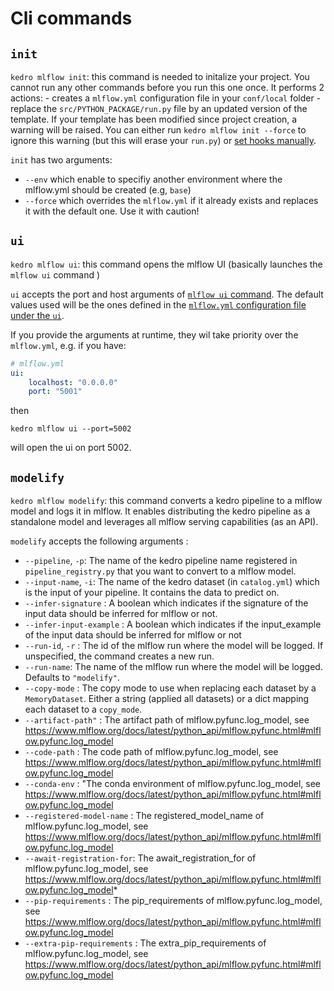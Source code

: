 # Cli commands

## ``init``

 ``kedro mlflow init``: this command is needed to initalize your project. You cannot run any other commands before you run this one once. It performs 2 actions:
    - creates a ``mlflow.yml`` configuration file in your ``conf/local`` folder
    - replace the ``src/PYTHON_PACKAGE/run.py`` file by an updated version of the template. If your template has been modified since project creation, a warning will be raised. You can either run ``kedro mlflow init --force`` to ignore this warning (but this will erase your ``run.py``) or [set hooks manually](../02_installation/02_setup.md#declaring-kedro-mlflow-hooks).

`init` has two arguments:

- `--env` which enable to specifiy another environment where the mlflow.yml should be created (e.g, `base`)
- `--force` which overrides the `mlflow.yml` if it already exists and replaces it with the default one. Use it with caution!

## ``ui``

``kedro mlflow ui``: this command opens the mlflow UI (basically launches the ``mlflow ui`` command )

`ui` accepts the port and host arguments of [``mlflow ui`` command](https://www.mlflow.org/docs/latest/cli.html#mlflow-ui). The default values used will be the ones defined in the [``mlflow.yml`` configuration file under the `ui`](../10_experimentation_tracking/01_configuration.md#configure-the-user-interface).

If you provide the arguments at runtime, they wil take priority over the ``mlflow.yml``, e.g. if you have:

```yaml
# mlflow.yml
ui:
    localhost: "0.0.0.0"
    port: "5001"
```

then

```console
kedro mlflow ui --port=5002
```

will open the ui on port 5002.

## ``modelify``

``kedro mlflow modelify``: this command converts a kedro pipeline to a mlflow model and logs it in mlflow. It enables distributing the kedro pipeline as a standalone model and leverages all mlflow serving capabilities (as an API).

`modelify` accepts the following arguments :

- ``--pipeline``, ``-p``: The name of the kedro pipeline name registered in ``pipeline_registry.py`` that you want to convert to a mlflow model.
- ``--input-name``, ``-i``: The name of the kedro dataset (in ``catalog.yml``)  which is the input of your pipeline. It contains the data to predict on.  
- ``--infer-signature`` :  A boolean which indicates if the signature of the input data should be inferred for mlflow or not.
- ``--infer-input-example`` : A boolean which indicates if the input_example of the input data should be inferred for mlflow or not
- ``--run-id``, ``-r`` : The id of the mlflow run where the model will be logged. If unspecified, the command creates a new run.
- ``--run-name``: The name of the mlflow run where the model will be logged. Defaults to ``"modelify"``.
- ``--copy-mode`` : The copy mode to use when replacing each dataset by a ``MemoryDataset``. Either a string (applied all datasets) or a dict mapping each dataset to a ``copy_mode``.
- ``--artifact-path"`` : The artifact path of mlflow.pyfunc.log_model, see https://www.mlflow.org/docs/latest/python_api/mlflow.pyfunc.html#mlflow.pyfunc.log_model
- ``--code-path`` : The code path of mlflow.pyfunc.log_model, see https://www.mlflow.org/docs/latest/python_api/mlflow.pyfunc.html#mlflow.pyfunc.log_model
- ``--conda-env`` : "The conda environment of mlflow.pyfunc.log_model, see https://www.mlflow.org/docs/latest/python_api/mlflow.pyfunc.html#mlflow.pyfunc.log_model
- ``--registered-model-name`` : The registered_model_name of mlflow.pyfunc.log_model, see https://www.mlflow.org/docs/latest/python_api/mlflow.pyfunc.html#mlflow.pyfunc.log_model
- ``--await-registration-for``: The await_registration_for of mlflow.pyfunc.log_model, see https://www.mlflow.org/docs/latest/python_api/mlflow.pyfunc.html#mlflow.pyfunc.log_model*
- ``--pip-requirements`` : The pip_requirements of mlflow.pyfunc.log_model, see https://www.mlflow.org/docs/latest/python_api/mlflow.pyfunc.html#mlflow.pyfunc.log_model
- ``--extra-pip-requirements`` : The extra_pip_requirements of mlflow.pyfunc.log_model, see https://www.mlflow.org/docs/latest/python_api/mlflow.pyfunc.html#mlflow.pyfunc.log_model
